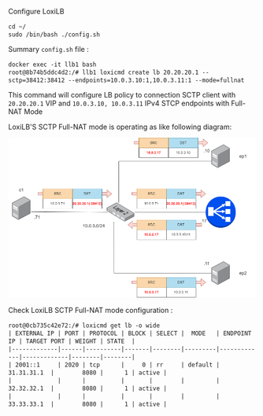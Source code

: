 
Configure LoxiLB

```
cd ~/
sudo /bin/bash ./config.sh
```

Summary `config.sh` file :
```
docker exec -it llb1 bash
root@8b74b5ddc4d2:/# llb1 loxicmd create lb 20.20.20.1 --sctp=38412:38412 --endpoints=10.0.3.10:1,10.0.3.11:1 --mode=fullnat
```

This command will configure LB policy to connection SCTP client with `20.20.20.1` VIP and `10.0.3.10, 10.0.3.11` IPv4 STCP endpoints with Full-NAT Mode

LoxiLB'S SCTP Full-NAT mode is operating as like following diagram:

![configuration](./assets/configuration.png)


Check LoxiLB SCTP Full-NAT mode configuration :
```
root@0cb735c42e72:/# loxicmd get lb -o wide
| EXTERNAL IP | PORT | PROTOCOL | BLOCK | SELECT |  MODE   | ENDPOINT IP | TARGET PORT | WEIGHT | STATE  |
|-------------|------|----------|-------|--------|---------|-------------|-------------|--------|--------|
| 2001::1     | 2020 | tcp      |     0 | rr     | default | 31.31.31.1  |        8080 |      1 | active |
|             |      |          |       |        |         | 32.32.32.1  |        8080 |      1 | active |
|             |      |          |       |        |         | 33.33.33.1  |        8080 |      1 | active |
```

